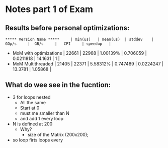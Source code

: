 # Notes part 1 of Exam

## Results before personal optimizations:
    ***** Version Name *****     | min(us)   | mean(us)  | stddev    | GOp/s     |  GB/s     |   CPI     | speedup   |
- MxM with optimizations           |     22661 |     22968 | 1.00139% |  0.706059 | 0.0211818 |   14.1631 |         1 |
- MxM Multithreaded                |     21405 |     22371 | 5.58312% |  0.747489 | 0.0224247 |   13.3781 |   1.05868 |

## What do wee see in the fucntion:
- 3 for loops nested
  - All the same
  - Start at 0
  - must me smaller than N
  - and add 1 every loop
- N is defined at 200
  - Why?
    - size of the Matrix (200x200);
- so loop firts loops every 
